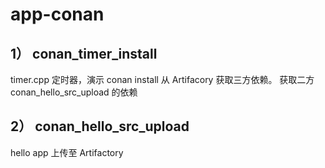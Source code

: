 # app-conan
## 1） conan_timer_install
timer.cpp 定时器，演示 conan install 从 Artifacory 获取三方依赖。
获取二方 conan_hello_src_upload 的依赖

## 2） conan_hello_src_upload
hello app 上传至 Artifactory


